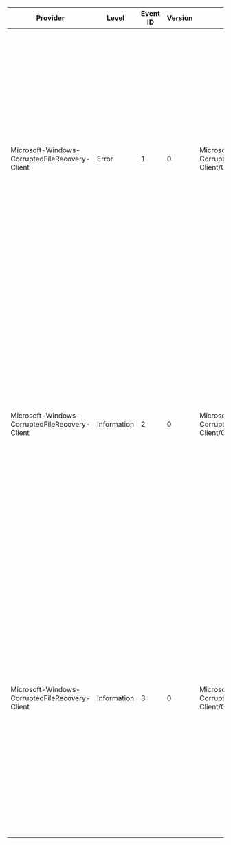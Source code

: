 Provider                                        |  Level        |  Event ID  |  Version  |  Channel                                                     |  Task  |  Opcode  |  Keyword  |  Message
------------------------------------------------|---------------|------------|-----------|--------------------------------------------------------------|--------|----------|-----------|-------------------------------------------------------------------------------------------------------------------------------------------------------------------------------------------------------------------------------------------------------------------------------------------------------------------------------------------
Microsoft-Windows-CorruptedFileRecovery-Client  |  Error        |  1         |  0        |  Microsoft-Windows-CorruptedFileRecovery-Client/Operational  |        |          |           |  The system file {FileName} may be corrupted; which may have caused the application {AppName} to stop working. Windows could not repair this file automatically (error code {ErrorCode}). Run the command 'sfc /scannow' at an administrative command prompt to check for errors and to repair the file if necessary.
Microsoft-Windows-CorruptedFileRecovery-Client  |  Information  |  2         |  0        |  Microsoft-Windows-CorruptedFileRecovery-Client/Operational  |        |          |           |  The system file {FileName} may be corrupted; which may have caused the application {AppName} to stop working. Windows attempted to repair the file; but the operation was disabled by group policy.  Run the command 'sfc /scannow' at an administrative command prompt to check for errors and to repair the file if necessary.
Microsoft-Windows-CorruptedFileRecovery-Client  |  Information  |  3         |  0        |  Microsoft-Windows-CorruptedFileRecovery-Client/Operational  |        |          |           |  The system file {FileName} is corrupted; which may have caused the application {AppName} to stop working. Windows could not attempt to repair {FileName} because the operation was disabled by group policy.  Run the command 'sfc /scannow' at an administrative command prompt to check for errors and to repair the file if necessary.